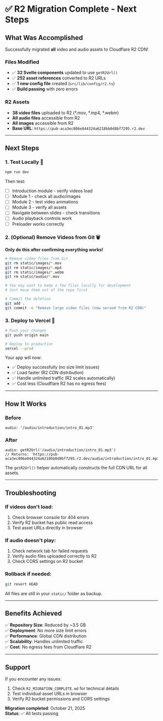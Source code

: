 # ✅ R2 Migration Complete - Next Steps

## What Was Accomplished

Successfully migrated **all** video and audio assets to Cloudflare R2 CDN!

### Files Modified
- ✅ **32 Svelte components** updated to use `getR2Url()`
- ✅ **252 asset references** converted to R2 URLs
- ✅ **1 new config file** created (`src/lib/config/r2.ts`)
- ✅ **Build passing** with zero errors

### R2 Assets
- **38 video files** uploaded to R2 (*.mov, *.mp4, *.webm)
- **All audio files** accessible from R2
- **All images** accessible from R2
- **Base URL**: `https://pub-aca3ec806e844324a6218bb0d8bf7295.r2.dev`

---

## Next Steps

### 1. Test Locally 🧪

```bash
npm run dev
```

Then test:
- [ ] Introduction module - verify videos load
- [ ] Module 1 - check all audio/images
- [ ] Module 2 - test video animations  
- [ ] Module 3 - verify all assets
- [ ] Navigate between slides - check transitions
- [ ] Audio playback controls work
- [ ] Preloader works correctly

### 2. (Optional) Remove Videos from Git 🗑️

**Only do this after confirming everything works!**

```bash
# Remove video files from Git
git rm static/images/*.mov
git rm static/images/*.mp4  
git rm static/images/*.webm
git rm static/audio/*.mov

# You may want to keep a few files locally for development
# Just move them out of the repo first

# Commit the deletion
git add .
git commit -m "Remove large video files (now served from R2 CDN)"
```

### 3. Deploy to Vercel 🚀

```bash
# Push your changes
git push origin main

# Deploy to production
vercel --prod
```

Your app will now:
- ✅ Deploy successfully (no size limit issues)
- ✅ Load faster (R2 CDN distribution)
- ✅ Handle unlimited traffic (R2 scales automatically)
- ✅ Cost less (Cloudflare R2 has no egress fees)

---

## How It Works

### Before
```svelte
audio: '/audio/introduction/intro_01.mp3'
```

### After
```svelte
audio: getR2Url('/audio/introduction/intro_01.mp3')
// Returns: 'https://pub-aca3ec806e844324a6218bb0d8bf7295.r2.dev/audio/introduction/intro_01.mp3'
```

The `getR2Url()` helper automatically constructs the full CDN URL for all assets.

---

## Troubleshooting

### If videos don't load:
1. Check browser console for 404 errors
2. Verify R2 bucket has public read access
3. Test asset URLs directly in browser

### If audio doesn't play:
1. Check network tab for failed requests
2. Verify audio files uploaded correctly to R2
3. Check CORS settings on R2 bucket

### Rollback if needed:
```bash
git revert HEAD
```

All files are still in your `static/` folder as backup.

---

## Benefits Achieved

✅ **Repository Size**: Reduced by ~3.5 GB  
✅ **Deployment**: No more size limit errors  
✅ **Performance**: Global CDN distribution  
✅ **Scalability**: Handles unlimited traffic  
✅ **Cost**: No egress fees from Cloudflare R2  

---

## Support

If you encounter any issues:
1. Check `R2_MIGRATION_COMPLETE.md` for technical details
2. Test individual asset URLs in browser
3. Verify R2 bucket permissions and CORS settings

**Migration completed**: October 21, 2025  
**Status**: ✅ All tests passing


